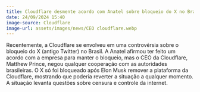 ```yaml
---
title: Cloudflare desmente acordo com Anatel sobre bloqueio do X no Brasil
date: 24/09/2024 15:40
image-source: Cloudflare
image-url: assets/images/news/CEO cloudflare.webp
---
```


Recentemente, a Cloudflare se envolveu em uma controvérsia sobre o bloqueio do X (antigo Twitter) no Brasil. A Anatel afirmou ter feito um acordo com a empresa para manter o bloqueio, mas o CEO da Cloudflare, Matthew Prince, negou qualquer cooperação com as autoridades brasileiras. O X só foi bloqueado após Elon Musk remover a plataforma da Cloudflare, mostrando que poderia reverter a situação a qualquer momento. A situação levanta questões sobre censura e controle da internet.